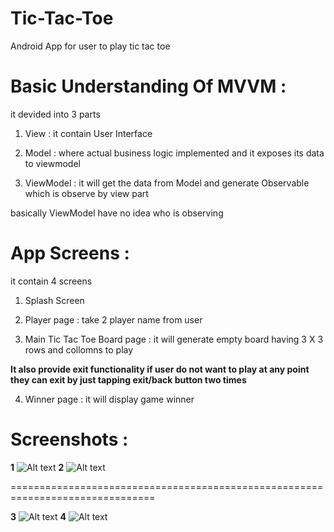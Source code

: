 # Tic-Tac-Toe
Android App for user to play tic tac toe


# Basic Understanding Of MVVM : 
it devided into 3 parts 

1. View : it contain User Interface

2. Model : where actual business logic implemented and it exposes its data to viewmodel

3. ViewModel : it will get the data from Model and generate Observable which is observe by view part  

basically ViewModel have no idea who is observing 



# App Screens : 
it contain 4 screens

1. Splash Screen 

2. Player page : take 2 player name from user

3. Main Tic Tac Toe Board page : it will generate empty board having 3 X 3 rows and collomns to play

**It also provide exit functionality if user do not want to play at any point they can exit by just tapping exit/back button two times**

4. Winner page : it will display game winner

# Screenshots :

**1** ![Alt text](/screenshot/1.png?raw=true "Splash Screen")  **2**  ![Alt text](/screenshot/2.png?raw=true "Player Page")  

===============================================================================

**3**  ![Alt text](/screenshot/3.png?raw=true "Main Tic Tac Toe Board Page")  **4**  ![Alt text](/screenshot/4.png?raw=true "Winner Page")



